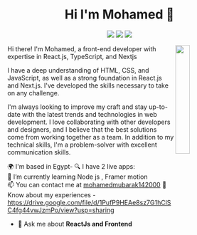 <h1 align="center">Hi I'm Mohamed 👋</h1>
<p align="center">
    <a href="https://twitter.com/mohamedmubrk_14"><img src="https://img.shields.io/badge/twitter-%231FA1F1?style=flat&logo=twitter&logoColor=white"/></a>
    <a href="https://www.linkedin.com/in/mohamed-mubarak-142317215/"><img src="https://img.shields.io/badge/linkedin-%230177B5?style=flat&logo=linkedin&logoColor=white"/></a>
    <a href="https://www.instagram.com/mohamedmubarak1_4_2000/"><img src="https://img.shields.io/badge/instagram-%23E4415F?style=flat&logo=instagram&logoColor=white"/></a>
  </p>
  
  <img src="https://github.com/mohamedabusrea/mohamedabusrea/blob/master/profile-img.png" align="right" width="25%"/>

Hi there! I'm Mohamed, a front-end developer with expertise in React.js, TypeScript, and Nextjs

I have a deep understanding of HTML, CSS, and JavaScript, as well as a strong foundation in React.js and Next.js. I've developed the skills necessary to take on any challenge.

I'm always looking to improve my craft and stay up-to-date with the latest trends and technologies in web development. I love collaborating with other developers and designers, and I believe that the best solutions come from working together as a team. In addition to my technical skills, I'm a problem-solver with excellent communication skills.

🌍 I'm based in Egypt- 🔍 I have 2 live apps: <br />
🌱 I’m currently learning Node js , Framer motion<br />
📫 You can contact me at <a href="mohamedmubarak142000m@gmail.com">mohamedmubarak142000</a>
📄 Know about my experiences - https://drive.google.com/file/d/1PufP9HEAe8sz7G1hClSC4fg44vwJzmPo/view?usp=sharing
- 💬 Ask me about **ReactJs and Frontend**

